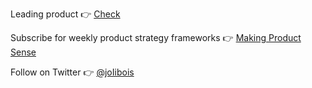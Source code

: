 Leading product 👉 [Check](https://www.hellocheck.co/)

Subscribe for weekly product strategy frameworks 👉 [Making Product Sense](https://www.makingproductsense.com)

Follow on Twitter 👉 [@joIibois](https://twitter.com/joIibois)
